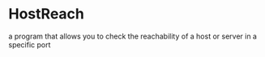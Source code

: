# HostReach
a program that allows you to check the reachability of a host or server in a specific port
